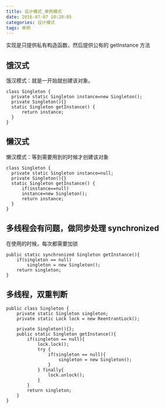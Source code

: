 ```yaml
---
title: 设计模式_单例模式
date: 2016-07-07 10:20:05
categories: 设计模式
tags: 单例
---
```

实现是只提供私有构造函数，然后提供公有的 getInstance 方法
## 饿汉式
饿汉模式：就是一开始就创建该对象。

<!--more-->

```
class Singleton {
  private static Singleton instance=new Singleton();
  private Singleton(){}
  static Singleton getInstance() {
      return instance;
  }
}
```

## 懒汉式
懒汉模式：等到需要用到的时候才创建该对象
```
class Singleton {
  private static Singleton instance=null;
  private Singleton(){}
  static Singleton getInstance() {
      if(instance==null)
      instance=new Singleton();
      return instance;
  }
}
```
## 多线程会有问题，做同步处理 synchronized
在使用的时候，每次都需要加锁
```
public static synchronized Singleton getInstance(){ 
    if(singleton == null) 
        singleton = new Singleton();  
    return singleton; 
}  
```

## 多线程，双重判断
```
public class Singleton { 
    private static Singleton singleton; 
    private static Lock lock = new ReentrantLock(); 
 
    private Singleton(){}; 
    public static Singleton getInstance(){ 
        if(singleton == null){ 
            lock.lock(); 
            try { 
                if(singleton == null){ 
                    singleton = new Singleton(); 
                } 
            } finally{ 
                lock.unlock(); 
            } 
        }
        return singleton; 
    } 
}  
```